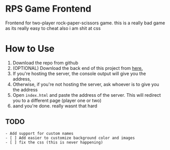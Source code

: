 # RPS Game Frontend
Frontend for two-player rock-paper-scissors game.
this is a really bad game as its really easy to cheat
also i am shit at css
# How to Use
1. Download the repo from github
2. (OPTIONAL) Download the back end of this project from [here.](https://github.com/SkaLiXuR/rps-game-server)
3. If you're hosting the server, the console output will give you the address,
4. Otherwise, if you're not hosting the server, ask whoever is to give you the address
5. Open `index.html` and paste the address of the server. This will redirect you to a different page (player one or two)
6. aand you're done. really wasnt that hard

## TODO
	- Add support for custom names
    - [ ] Add easier to customize background color and images
    - [ ] fix the css (this is never happening)